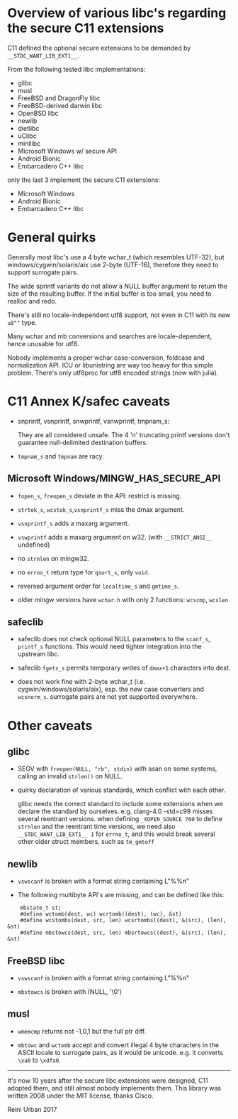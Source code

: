 # Overview of various libc's regarding the secure C11 extensions

C11 defined the optional secure extensions to be demanded by 
`__STDC_WANT_LIB_EXT1__`.

From the following tested libc implementations:

* glibc
* musl
* FreeBSD and DragonFly libc
* FreeBSD-derived darwin libc
* OpenBSD libc
* newlib
* dietlibc
* uClibc
* minilibc
* Microsoft Windows w/ secure API
* Android Bionic
* Embarcadero C++ libc

only the last 3 implement the secure C11 extensions:

* Microsoft Windows
* Android Bionic
* Embarcadero C++ libc

# General quirks

Generally most libc's use a 4 byte wchar_t (which resembles UTF-32),
but windows/cygwin/solaris/aix use 2-byte (UTF-16), therefore they need
to support surrogate pairs.

The wide sprintf variants do not allow a NULL buffer argument to
return the size of the resulting buffer. If the initial buffer is too
small, you need to realloc and redo.

There's still no locale-independent utf8 support, not even in C11 with
its new `u8""` type.

Many wchar and mb conversions and searches are locale-dependent, hence
unusable for utf8.

Nobody implements a proper wchar case-conversion, foldcase and
normalization API. ICU or libunistring are way too heavy for this
simple problem. There's only utf8proc for utf8 encoded strings (now
with julia).

# C11 Annex K/safec caveats

* snprintf, vsnprintf, snwprintf, vsnwprintf, tmpnam_s:

  They are all considered unsafe. The 4 'n' truncating printf versions
  don't guarantee null-delimited destination buffers.

* `tmpnam_s` and `tmpnam` are racy.

## Microsoft Windows/MINGW_HAS_SECURE_API

* `fopen_s`, `freopen_s` deviate in the API: restrict is missing.

* `strtok_s`, `wcstok_s`,`vsnprintf_s` miss the dmax argument.

* `vsnprintf_s` adds a maxarg argument.

* `vswprintf` adds a maxarg argument on w32. (with `__STRICT_ANSI__`
  undefined)

* no `strnlen` on mingw32.

* no `errno_t` return type for `qsort_s`, only `void`.

* reversed argument order for `localtime_s` and `gmtime_s`.

* older mingw versions have `wchar.h` with only 2 functions:
  `wcscmp`, `wcslen`

## safeclib

* safeclib does not check optional NULL parameters to the `scanf_s`,
  `printf_s` functions. This would need tighter integration into the
  upstream libc.

* safeclib `fgets_s` permits temporary writes of `dmax+1` characters
  into dest.

* does not work fine with 2-byte wchar_t
  (i.e. cygwin/windows/solaris/aix), esp. the new case converters and
  `wcsnorm_s`. surrogate pairs are not yet supported everywhere.

# Other caveats

## glibc

* SEGV with `freopen(NULL, "rb", stdin)` with asan on some systems,
  calling an invalid `strlen()` on NULL.
  
* quirky declaration of various standards, which conflict with each other.
  
  glibc needs the correct standard to include some extensions
  when we declare the standard by ourselves.
  e.g. clang-4.0 -std=c99 misses several reentrant versions.
  when defining `_XOPEN_SOURCE 700` to define `strnlen` and the reentrant
  time versions, we need also `__STDC_WANT_LIB_EXT1__ 1` for `errno_t`,
  and this would break several other older struct members, such as `tm_gmtoff`

## newlib

* `vswscanf` is broken with a format string containing L"%%n"

* The following multibyte API's are missing, and can be defined like
  this:

```
    mbstate_t st;
    #define wctomb(dest, wc) wcrtomb((dest), (wc), &st)
    #define wcstombs(dest, src, len) wcsrtombs((dest), &(src), (len), &st)
    #define mbstowcs(dest, src, len) mbsrtowcs((dest), &(src), (len), &st)
```

## FreeBSD libc

* `vswscanf` is broken with a format string containing L"%%n"

* `mbstowcs` is broken with (NULL, '\0')

## musl

* `wmemcmp` returns not -1,0,1 but the full ptr diff.

* `mbtowc` and `wctomb` accept and convert illegal 4 byte characters
  in the ASCII locale to surrogate pairs, as it would be unicode.
  e.g. it converts `\xa0` to `\xdfa0`.

----

It's now 10 years after the secure libc extensions were designed, C11
adopted them, and still almost nobody implements them.  This library
was written 2008 under the MIT license, thanks Cisco.

Reini Urban 2017
